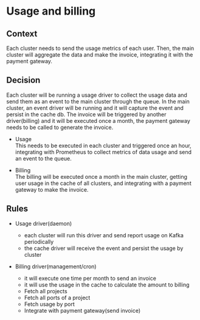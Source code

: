 # Usage and billing

## Context

Each cluster needs to send the usage metrics of each user. Then, the main cluster will aggregate the data and make the invoice, integrating it with the payment gateway.

## Decision

Each cluster will be running a usage driver to collect the usage data and send them as an event to the main cluster through the queue. In the main cluster, an event driver will be running and it will capture the event and persist in the cache db. The invoice will be triggered by another driver(billing) and it will be executed once a month, the payment gateway needs to be called to generate the invoice.

- Usage  
  This needs to be executed in each cluster and triggered once an hour, integrating with Prometheus to collect metrics of data usage and send an event to the queue.

- Billing  
  The billing will be executed once a month in the main cluster, getting user usage in the cache of all clusters, and integrating with a payment gateway to make the invoice.

## Rules

- Usage driver(daemon)
  - each cluster will run this driver and send report usage on Kafka periodically
  - the cache driver will receive the event and persist the usage by cluster

- Billing driver(management/cron)
  - it will execute one time per month to send an invoice
  - it will use the usage in the cache to calculate the amount to billing
  - Fetch all projects
  - Fetch all ports of a project
  - Fetch usage by port
  - Integrate with payment gateway(send invoice)
